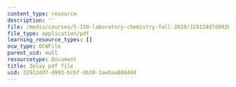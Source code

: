 ```yaml
---
content_type: resource
description: ''
file: /media/courses/5-310-laboratory-chemistry-fall-2019/32912dd7d993bc6fdb201ae0aa008404_oc7sODbVGuA.pdf
file_type: application/pdf
learning_resource_types: []
ocw_type: OCWFile
parent_uid: null
resourcetype: Document
title: 3play pdf file
uid: 32912dd7-d993-bc6f-db20-1ae0aa008404
---
```

